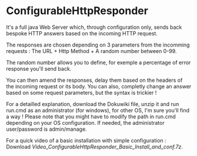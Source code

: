 # ConfigurableHttpResponder
It's a full java Web Server which, through configuration only, sends back bespoke HTTP answers based on the incoming HTTP request.

The responses are chosen depending on 3 parameters from the incomming requests : The URL + Http Method + A random number between 0-99.

The random number allows you to define, for exemple a percentage of error response you'll send back.

You can then amend the responses, delay them based on the headers of the incoming request or its body. You can also, completly change an answer based on some request parameters, but the syntax is trickier !

For a detailled explanation, download the Dokuwiki file, unzip it and run run.cmd as an administrator (for windows), for other OS, I'm sure you'll find a way ! Please note that you might have to modify the path in run.cmd depending on your OS configuration. If needed, the administrator user/password is admin/manage.

For a quick video of a basic installation with simple configuration : Download *Video_ConfigurableHttpResponder_Basic_Install_and_conf.7z*.

